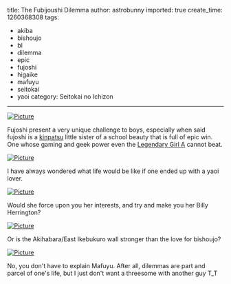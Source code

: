 title: The Fubijoushi Dilemma
author: astrobunny
imported: true
create_time: 1260368308
tags:
- akiba
- bishoujo
- bl
- dilemma
- epic
- fujoshi
- higaike
- mafuyu
- seitokai
- yaoi
category: Seitokai no Ichizon
---
 [![](wp-uploads/2009/12/wpid-SS-Eclipse_Seitokai_no_Ichizon_-_09_1024x576_h264_8F0D5BF1_0-500x281.jpg "Picture")](/images/wp-uploads/2009/12/wpid-SS-Eclipse_Seitokai_no_Ichizon_-_09_1024x576_h264_8F0D5BF1_0.jpg)  
  
Fujoshi present a very unique challenge to boys, especially when said fujoshi is a [kinpatsu](http://en.wikipedia.org/wiki/Blond) little sister of a school beauty that is full of epic win. One whose gaming and geek power even the [Legendary Girl A](http://images.google.co.nz/images?client=opera&rls=en&q=konata&sourceid=opera&oe=utf-8&um=1&ie=UTF-8&ei=-4YfS_ODC4jIsAOkrY3yCQ&sa=X&oi=image_result_group&ct=title&resnum=1&ved=0CBEQsAQwAA) cannot beat.  
<!--more-->  
 [![](wp-uploads/2009/12/wpid-SS-Eclipse_Seitokai_no_Ichizon_-_09_1024x576_h264_8F0D5BF1_1-500x281.jpg "Picture")](/images/wp-uploads/2009/12/wpid-SS-Eclipse_Seitokai_no_Ichizon_-_09_1024x576_h264_8F0D5BF1_1.jpg)  
  
I have always wondered what life would be like if one ended up with a yaoi lover.  
  
 [![](wp-uploads/2009/12/wpid-SS-Eclipse_Seitokai_no_Ichizon_-_09_1024x576_h264_8F0D5BF1_3-500x281.jpg "Picture")](/images/wp-uploads/2009/12/wpid-SS-Eclipse_Seitokai_no_Ichizon_-_09_1024x576_h264_8F0D5BF1_3.jpg)  
  
Would she force upon you her interests, and try and make you her Billy Herrington?  
  
 [![](wp-uploads/2009/12/wpid-SS-Eclipse_Seitokai_no_Ichizon_-_09_1024x576_h264_8F0D5BF1_2-500x281.jpg "Picture")](/images/wp-uploads/2009/12/wpid-SS-Eclipse_Seitokai_no_Ichizon_-_09_1024x576_h264_8F0D5BF1_2.jpg)  
  
Or is the Akihabara/East Ikebukuro wall stronger than the love for bishoujo?  
  
 [![](wp-uploads/2009/12/wpid-SS-Eclipse_Seitokai_no_Ichizon_-_09_1024x576_h264_8F0D5BF1_5-500x281.jpg "Picture")](/images/wp-uploads/2009/12/wpid-SS-Eclipse_Seitokai_no_Ichizon_-_09_1024x576_h264_8F0D5BF1_5.jpg)  
  
No, you don't have to explain Mafuyu. After all, dilemmas are part and parcel of one's life, but I just don't want a threesome with another guy T\_T
